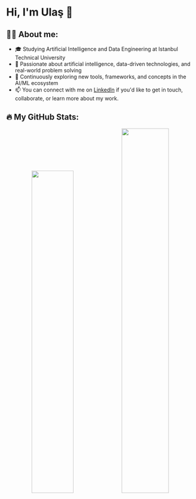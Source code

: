 # Hi, I'm Ulaş 👋

## 🧑‍💻 About me:

- 🎓 Studying Artificial Intelligence and Data Engineering at Istanbul Technical University  
- 🔭 Passionate about artificial intelligence, data-driven technologies, and real-world problem solving  
- 🌱 Continuously exploring new tools, frameworks, and concepts in the AI/ML ecosystem  
- 📫 You can connect with me on [LinkedIn](https://www.linkedin.com/in/ulas-polat) if you'd like to get in touch, collaborate, or learn more about my work.


## 🔥 My GitHub Stats:

<div align="center">
  <img width="47%" src="https://github-readme-stats.vercel.app/api?username=ulaspolat&show_icons=true&theme=radical" />
  <img width="50%" src="https://streak-stats.demolab.com?user=ulaspolat&theme=radical" />
</div>
